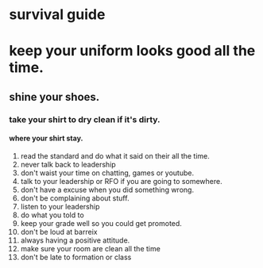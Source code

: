 # survival guide
# keep your uniform looks good all the time.
## shine your shoes.
### take your shirt to dry clean if it's dirty.
#### where your shirt stay.
1. read the standard and do what it said on their all the time. 
2. never talk back to leadership
3. don't waist your time on chatting, games or youtube.
4. talk to your leadership or RFO if you are going to somewhere.
5. don't have a excuse when you did something wrong.
6. don't be complaining about stuff.
7. listen to your leadership
8. do what you told to
9. keep your grade well so you could get promoted.
10. don't be loud at barreix
11. always having a positive attitude.
12. make sure your room are clean all the time
13. don't be late to formation or class